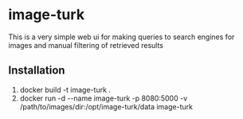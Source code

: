 # image-turk
This is a very simple web ui for making queries to search engines for images and manual filtering of retrieved results

## Installation
1. docker build -t image-turk .
2. docker run -d --name image-turk -p 8080:5000 -v /path/to/images/dir:/opt/image-turk/data image-turk
